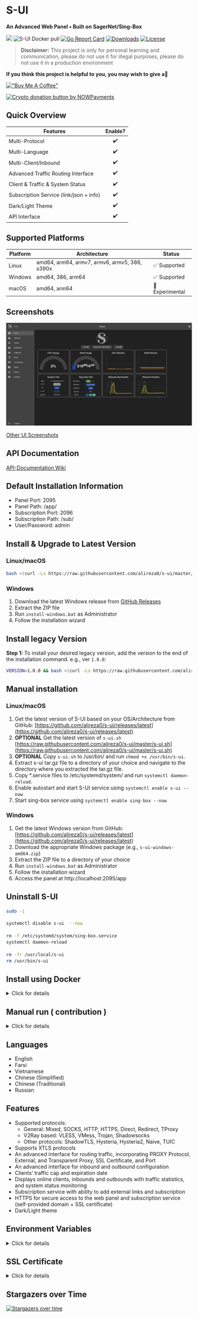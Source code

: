 # S-UI
**An Advanced Web Panel • Built on SagerNet/Sing-Box**

![](https://img.shields.io/github/v/release/alireza0/s-ui.svg)
![S-UI Docker pull](https://img.shields.io/docker/pulls/alireza7/s-ui.svg)
[![Go Report Card](https://goreportcard.com/badge/github.com/alireza0/s-ui)](https://goreportcard.com/report/github.com/alireza0/s-ui)
[![Downloads](https://img.shields.io/github/downloads/alireza0/s-ui/total.svg)](https://img.shields.io/github/downloads/alireza0/s-ui/total.svg)
[![License](https://img.shields.io/badge/license-GPL%20V3-blue.svg?longCache=true)](https://www.gnu.org/licenses/gpl-3.0.en.html)

> **Disclaimer:** This project is only for personal learning and communication, please do not use it for illegal purposes, please do not use it in a production environment

**If you think this project is helpful to you, you may wish to give a**:star2:

[!["Buy Me A Coffee"](https://www.buymeacoffee.com/assets/img/custom_images/orange_img.png)](https://www.buymeacoffee.com/alireza7)

<a href="https://nowpayments.io/donation/alireza0" target="_blank" rel="noreferrer noopener">
   <img src="https://nowpayments.io/images/embeds/donation-button-white.svg" alt="Crypto donation button by NOWPayments">
</a>

## Quick Overview
| Features                               |      Enable?       |
| -------------------------------------- | :----------------: |
| Multi-Protocol                         | :heavy_check_mark: |
| Multi-Language                         | :heavy_check_mark: |
| Multi-Client/Inbound                   | :heavy_check_mark: |
| Advanced Traffic Routing Interface     | :heavy_check_mark: |
| Client & Traffic & System Status       | :heavy_check_mark: |
| Subscription Service (link/json + info)| :heavy_check_mark: |
| Dark/Light Theme                       | :heavy_check_mark: |
| API Interface                          | :heavy_check_mark: |

## Supported Platforms
| Platform | Architecture | Status |
|----------|--------------|---------|
| Linux    | amd64, arm64, armv7, armv6, armv5, 386, s390x | ✅ Supported |
| Windows  | amd64, 386, arm64 | ✅ Supported |
| macOS    | amd64, arm64 | 🚧 Experimental |

## Screenshots

!["Main"](https://github.com/alireza0/s-ui-frontend/raw/main/media/main.png)

[Other UI Screenshots](https://github.com/alireza0/s-ui-frontend/blob/main/screenshots.md)

## API Documentation

[API-Documentation Wiki](https://github.com/alireza0/s-ui/wiki/API-Documentation)

## Default Installation Information
- Panel Port: 2095
- Panel Path: /app/
- Subscription Port: 2096
- Subscription Path: /sub/
- User/Password: admin

## Install & Upgrade to Latest Version

### Linux/macOS
```sh
bash <(curl -Ls https://raw.githubusercontent.com/alireza0/s-ui/master/install.sh)
```

### Windows
1. Download the latest Windows release from [GitHub Releases](https://github.com/alireza0/s-ui/releases/latest)
2. Extract the ZIP file
3. Run `install-windows.bat` as Administrator
4. Follow the installation wizard

## Install legacy Version

**Step 1:** To install your desired legacy version, add the version to the end of the installation command. e.g., ver `1.0.0`:

```sh
VERSION=1.0.0 && bash <(curl -Ls https://raw.githubusercontent.com/alireza0/s-ui/$VERSION/install.sh) $VERSION
```

## Manual installation

### Linux/macOS
1. Get the latest version of S-UI based on your OS/Architecture from GitHub: [https://github.com/alireza0/s-ui/releases/latest](https://github.com/alireza0/s-ui/releases/latest)
2. **OPTIONAL** Get the latest version of `s-ui.sh` [https://raw.githubusercontent.com/alireza0/s-ui/master/s-ui.sh](https://raw.githubusercontent.com/alireza0/s-ui/master/s-ui.sh)
3. **OPTIONAL** Copy `s-ui.sh` to /usr/bin/ and run `chmod +x /usr/bin/s-ui`.
4. Extract s-ui tar.gz file to a directory of your choice and navigate to the directory where you extracted the tar.gz file.
5. Copy *.service files to /etc/systemd/system/ and run `systemctl daemon-reload`.
6. Enable autostart and start S-UI service using `systemctl enable s-ui --now`
7. Start sing-box service using `systemctl enable sing-box --now`

### Windows
1. Get the latest Windows version from GitHub: [https://github.com/alireza0/s-ui/releases/latest](https://github.com/alireza0/s-ui/releases/latest)
2. Download the appropriate Windows package (e.g., `s-ui-windows-amd64.zip`)
3. Extract the ZIP file to a directory of your choice
4. Run `install-windows.bat` as Administrator
5. Follow the installation wizard
6. Access the panel at http://localhost:2095/app

## Uninstall S-UI

```sh
sudo -i

systemctl disable s-ui  --now

rm -f /etc/systemd/system/sing-box.service
systemctl daemon-reload

rm -fr /usr/local/s-ui
rm /usr/bin/s-ui
```

## Install using Docker

<details>
   <summary>Click for details</summary>

### Usage

**Step 1:** Install Docker

```shell
curl -fsSL https://get.docker.com | sh
```

**Step 2:** Install S-UI

> Docker compose method

```shell
mkdir s-ui && cd s-ui
wget -q https://raw.githubusercontent.com/alireza0/s-ui/master/docker-compose.yml
docker compose up -d
```

> Use docker

```shell
mkdir s-ui && cd s-ui
docker run -itd \
    -p 2095:2095 -p 2096:2096 -p 443:443 -p 80:80 \
    -v $PWD/db/:/app/db/ \
    -v $PWD/cert/:/root/cert/ \
    --name s-ui --restart=unless-stopped \
    alireza7/s-ui:latest
```

> Build your own image

```shell
git clone https://github.com/alireza0/s-ui
git submodule update --init --recursive
docker build -t s-ui .
```

</details>

## Manual run ( contribution )

<details>
   <summary>Click for details</summary>

### Build and run whole project
```shell
./runSUI.sh
```

### Clone the repository
```shell
# clone repository
git clone https://github.com/alireza0/s-ui
# clone submodules
git submodule update --init --recursive
```


### - Frontend

Visit [s-ui-frontend](https://github.com/alireza0/s-ui-frontend) for frontend code

### - Backend
> Please build frontend once before!

To build backend:
```shell
# remove old frontend compiled files
rm -fr web/html/*
# apply new frontend compiled files
cp -R frontend/dist/ web/html/
# build
go build -o sui main.go
```

To run backend (from root folder of repository):
```shell
./sui
```

</details>

## Languages

- English
- Farsi
- Vietnamese
- Chinese (Simplified)
- Chinese (Traditional)
- Russian

## Features

- Supported protocols:
  - General:  Mixed, SOCKS, HTTP, HTTPS, Direct, Redirect, TProxy
  - V2Ray based: VLESS, VMess, Trojan, Shadowsocks
  - Other protocols: ShadowTLS, Hysteria, Hysteria2, Naive, TUIC
- Supports XTLS protocols
- An advanced interface for routing traffic, incorporating PROXY Protocol, External, and Transparent Proxy, SSL Certificate, and Port
- An advanced interface for inbound and outbound configuration
- Clients’ traffic cap and expiration date
- Displays online clients, inbounds and outbounds with traffic statistics, and system status monitoring
- Subscription service with ability to add external links and subscription
- HTTPS for secure access to the web panel and subscription service (self-provided domain + SSL certificate)
- Dark/Light theme

## Environment Variables

<details>
  <summary>Click for details</summary>

### Usage

| Variable       |                      Type                      | Default       |
| -------------- | :--------------------------------------------: | :------------ |
| SUI_LOG_LEVEL  | `"debug"` \| `"info"` \| `"warn"` \| `"error"` | `"info"`      |
| SUI_DEBUG      |                   `boolean`                    | `false`       |
| SUI_BIN_FOLDER |                    `string`                    | `"bin"`       |
| SUI_DB_FOLDER  |                    `string`                    | `"db"`        |
| SINGBOX_API    |                    `string`                    | -             |

</details>

## SSL Certificate

<details>
  <summary>Click for details</summary>

### Certbot

```bash
snap install core; snap refresh core
snap install --classic certbot
ln -s /snap/bin/certbot /usr/bin/certbot

certbot certonly --standalone --register-unsafely-without-email --non-interactive --agree-tos -d <Your Domain Name>
```

</details>

## Stargazers over Time
[![Stargazers over time](https://starchart.cc/alireza0/s-ui.svg)](https://starchart.cc/alireza0/s-ui)
